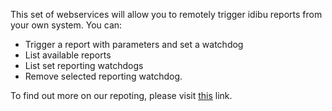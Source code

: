This set of webservices will allow you to remotely trigger idibu reports from your own system. You can:

- Trigger a report with parameters and set a watchdog
- List available reports
- List set reporting watchdogs
- Remove selected reporting watchdog.

To find out more on our repoting, please visit <a href="http://support.idibu.com/default_import/Knowledgebase/Article/View/94/0/breakdown-of-idibu-downloadable-reports" target="_blank" >this</a> link.
